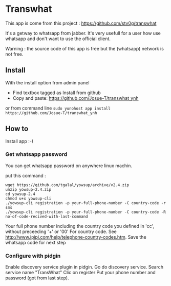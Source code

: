 # Transwhat #

This app is come from this project : https://github.com/stv0g/transwhat

It's a getway to whatsapp from jabber. It's very usefull for a user how use whatsapp and don't want to use the official client.

Warning : the source code of this app is free but the (whatsapp) network is not free.

## Install ##

With the install option from admin panel
- Find textbox tagged as Install from github
- Copy and paste: https://github.com/Josue-T/transwhat_ynh

or from command line `sudo yunohost app install https://github.com/Josue-T/transwhat_ynh`

## How to ##

Install app :-)

### Get whatsapp password ###

You can get whatsapp password on anywhere linux machin.

put this command :
```
wget https://github.com/tgalal/yowsup/archive/v2.4.zip
unzip yowsup-2.4.zip
cd yowsup-2.4
chmod u+x yowsup-cli
./yowsup-cli registration -p your-full-phone-number -C country-code -r sms
./yowsup-cli registration -p your-full-phone-number -C country-code -R no-of-code-recived-with-last-command
```
Your full phone number including the country code you defined in 'cc', without preceeding '+' or '00'
For country code. See http://www.ipipi.com/help/telephone-country-codes.htm.
Save the whatsapp code for next step


### Configure with pidgin ###

Enable discovery service plugin in pidgin.
Go do discovery service.
Search service name "TransWhat"
Clic on register
Put your phone number and password (got from last step).